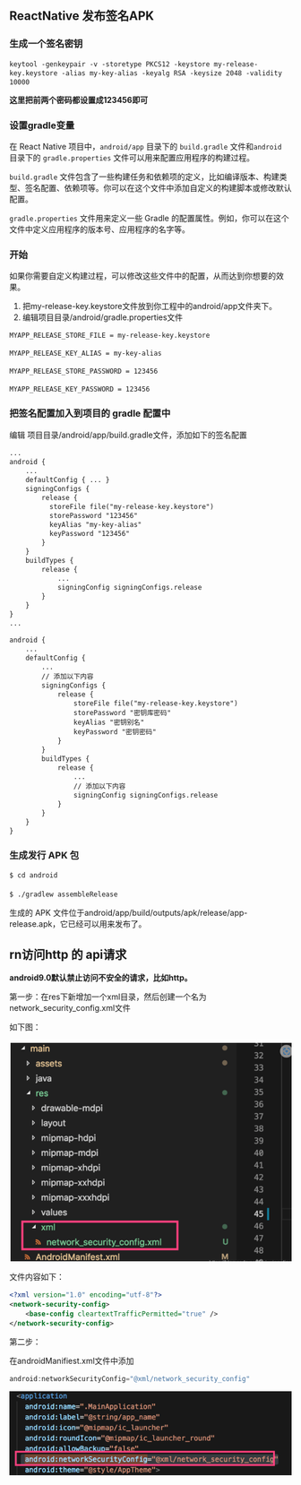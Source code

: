 ## ReactNative 发布签名APK

### 生成一个签名密钥

```shell
keytool -genkeypair -v -storetype PKCS12 -keystore my-release-key.keystore -alias my-key-alias -keyalg RSA -keysize 2048 -validity 10000
```
**这里把前两个密码都设置成123456即可**

### 设置gradle变量

在 React Native 项目中，`android/app` 目录下的 `build.gradle` 文件和`android `目录下的 `gradle.properties` 文件可以用来配置应用程序的构建过程。

`build.gradle` 文件包含了一些构建任务和依赖项的定义，比如编译版本、构建类型、签名配置、依赖项等。你可以在这个文件中添加自定义的构建脚本或修改默认配置。

`gradle.properties` 文件用来定义一些 Gradle 的配置属性。例如，你可以在这个文件中定义应用程序的版本号、应用程序的名字等。

### 开始

如果你需要自定义构建过程，可以修改这些文件中的配置，从而达到你想要的效果。

1. 把my-release-key.keystore文件放到你工程中的android/app文件夹下。
2. 编辑项目目录/android/gradle.properties文件

```text
MYAPP_RELEASE_STORE_FILE = my-release-key.keystore 
 
MYAPP_RELEASE_KEY_ALIAS = my-key-alias 
 
MYAPP_RELEASE_STORE_PASSWORD = 123456 
 
MYAPP_RELEASE_KEY_PASSWORD = 123456
```

### 把签名配置加入到项目的 gradle 配置中
编辑 项目目录/android/app/build.gradle文件，添加如下的签名配置

```text
...
android {
    ...
    defaultConfig { ... }
    signingConfigs {
        release {
          storeFile file("my-release-key.keystore")
          storePassword "123456"
          keyAlias "my-key-alias"
          keyPassword "123456"
        }
    }
    buildTypes {
        release {
            ...
            signingConfig signingConfigs.release
        }
    }
}
...
```

```chatgpt
android {
    ...
    defaultConfig {
        ...
        // 添加以下内容
        signingConfigs {
            release {
                storeFile file("my-release-key.keystore")
                storePassword "密钥库密码"
                keyAlias "密钥别名"
                keyPassword "密钥密码"
            }
        }
        buildTypes {
            release {
                ...
                // 添加以下内容
                signingConfig signingConfigs.release
            }
        }
    }
}

```

### 生成发行 APK 包

```bash
$ cd android 

$ ./gradlew assembleRelease
```

生成的 APK 文件位于android/app/build/outputs/apk/release/app-release.apk，它已经可以用来发布了。

## rn访问http 的 api请求

**android9.0默认禁止访问不安全的请求，比如http。**

第一步：在res下新增加一个xml目录，然后创建一个名为network_security_config.xml文件

如下图：

![image-20230425154459012](../../Image/image-20230425154459012.png)

文件内容如下：

```xml
<?xml version="1.0" encoding="utf-8"?>
<network-security-config>
    <base-config cleartextTrafficPermitted="true" />
</network-security-config>
```

第二步：

在androidManifiest.xml文件中添加

```javascript
android:networkSecurityConfig="@xml/network_security_config"
```

![image-20230425154555144](../../Image/image-20230425154555144.png)